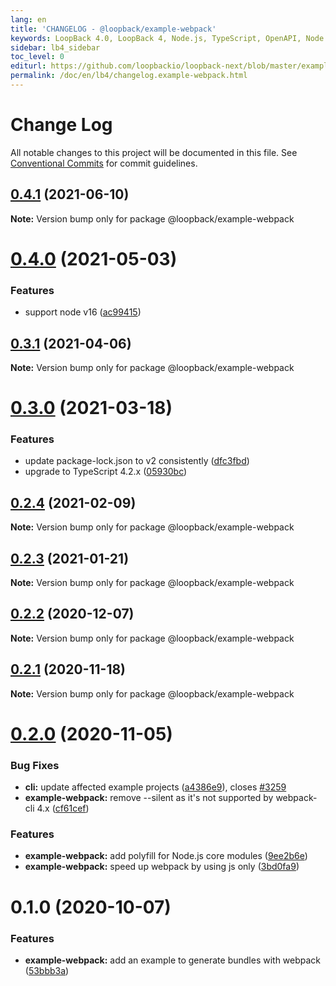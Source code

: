 ```yaml
---
lang: en
title: 'CHANGELOG - @loopback/example-webpack'
keywords: LoopBack 4.0, LoopBack 4, Node.js, TypeScript, OpenAPI, Node.js, TypeScript, OpenAPI, CHANGELOG
sidebar: lb4_sidebar
toc_level: 0
editurl: https://github.com/loopbackio/loopback-next/blob/master/examples/webpack/CHANGELOG.md
permalink: /doc/en/lb4/changelog.example-webpack.html
---
```


# Change Log

All notable changes to this project will be documented in this file.
See [Conventional Commits](https://conventionalcommits.org) for commit guidelines.

## [0.4.1](https://github.com/loopbackio/loopback-next/compare/@loopback/example-webpack@0.4.0...@loopback/example-webpack@0.4.1) (2021-06-10)

**Note:** Version bump only for package @loopback/example-webpack





# [0.4.0](https://github.com/loopbackio/loopback-next/compare/@loopback/example-webpack@0.3.1...@loopback/example-webpack@0.4.0) (2021-05-03)


### Features

* support node v16 ([ac99415](https://github.com/loopbackio/loopback-next/commit/ac994154543bde22b4482ba98813351656db1b55))





## [0.3.1](https://github.com/loopbackio/loopback-next/compare/@loopback/example-webpack@0.3.0...@loopback/example-webpack@0.3.1) (2021-04-06)

**Note:** Version bump only for package @loopback/example-webpack





# [0.3.0](https://github.com/loopbackio/loopback-next/compare/@loopback/example-webpack@0.2.4...@loopback/example-webpack@0.3.0) (2021-03-18)


### Features

* update package-lock.json to v2 consistently ([dfc3fbd](https://github.com/loopbackio/loopback-next/commit/dfc3fbdae0c9ca9f34c64154a471bef22d5ac6b7))
* upgrade to TypeScript 4.2.x ([05930bc](https://github.com/loopbackio/loopback-next/commit/05930bc0cece3909dd66f75ad91eeaa2d365a480))





## [0.2.4](https://github.com/loopbackio/loopback-next/compare/@loopback/example-webpack@0.2.3...@loopback/example-webpack@0.2.4) (2021-02-09)

**Note:** Version bump only for package @loopback/example-webpack





## [0.2.3](https://github.com/loopbackio/loopback-next/compare/@loopback/example-webpack@0.2.2...@loopback/example-webpack@0.2.3) (2021-01-21)

**Note:** Version bump only for package @loopback/example-webpack





## [0.2.2](https://github.com/loopbackio/loopback-next/compare/@loopback/example-webpack@0.2.1...@loopback/example-webpack@0.2.2) (2020-12-07)

**Note:** Version bump only for package @loopback/example-webpack





## [0.2.1](https://github.com/loopbackio/loopback-next/compare/@loopback/example-webpack@0.2.0...@loopback/example-webpack@0.2.1) (2020-11-18)

**Note:** Version bump only for package @loopback/example-webpack





# [0.2.0](https://github.com/loopbackio/loopback-next/compare/@loopback/example-webpack@0.1.0...@loopback/example-webpack@0.2.0) (2020-11-05)


### Bug Fixes

* **cli:** update affected example projects ([a4386e9](https://github.com/loopbackio/loopback-next/commit/a4386e921713739417de5d4795950209d2f14e22)), closes [#3259](https://github.com/loopbackio/loopback-next/issues/3259)
* **example-webpack:** remove --silent as it's not supported by webpack-cli 4.x ([cf61cef](https://github.com/loopbackio/loopback-next/commit/cf61cef6ef2fd5314ac678db10c28cab8e4f97f2))


### Features

* **example-webpack:** add polyfill for Node.js core modules ([9ee2b6e](https://github.com/loopbackio/loopback-next/commit/9ee2b6ef7ad4ea0566c1b6f967895a2a8917c73f))
* **example-webpack:** speed up webpack by using js only ([3bd0fa9](https://github.com/loopbackio/loopback-next/commit/3bd0fa91d551eb21750ba9a55b2701ac3d80cfc5))





# 0.1.0 (2020-10-07)


### Features

* **example-webpack:** add an example to generate bundles with webpack ([53bbb3a](https://github.com/loopbackio/loopback-next/commit/53bbb3a1ad36e45672bf8f64257e343f18258bd5))

